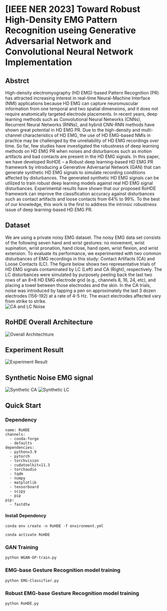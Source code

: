 # [IEEE NER 2023] Toward Robust High-Density EMG Pattern Recognition useing Generative Adversarial Network and Convolutional Neural Network Implementation

## Abstrct
High-density electromyography (HD EMG)-based Pattern Recognition (PR) has attracted increasing interest in real-time Neural-Machine Interface (NMI) applications because HD EMG can capture neuromuscular information from one temporal and two spatial dimensions, and it does not require anatomically targeted electrode placements. In recent years, deep learning methods such as Convolutional Neural Networks (CNNs), Recurrent Neural Networks (RNNs), and hybrid CNN-RNN methods have shown great potential in HD EMG PR. Due to the high-density and multi-channel characteristics of HD EMG, the use of HD EMG-based NMIs in practice may be challenged by the unreliability of HD EMG recordings over time. So far, few studies have investigated the robustness of deep learning methods on HD EMG PR when noises and disturbances such as motion artifacts and bad contacts are present in the HD EMG signals. In this paper, we have developed RoHDE – a Robust deep learning-based HD EMG PR framework by introducing a Generative Adversarial Network (GAN) that can generate synthetic HD EMG signals to simulate recording conditions affected by disturbances. The generated synthetic HD EMG signals can be utilized to train robust deep learning models against real HD EMG signal disturbances. Experimental results have shown that our proposed RoHDE framework can improve the classification accuracy against disturbances such as contact artifacts and loose contacts from 64% to 99%. To the best of our knowledge, this work is the first to address the intrinsic robustness issue of deep learning-based HD EMG PR.
## Dataset
We are using a private noisy EMG dataset.
The noisy EMG data set consists of the following seven hand and wrist gestures: no movement, wrist supination, wrist pronation, hand close, hand open, wrist flexion, and wrist extension. To evaluate its performance, we experimented with two common disturbances of EMG recordings in this study: Contact Artifacts (CA) and Loose Contacts (LC). The figure below shows two representative trials of HD EMG signals contaminated by LC (Left) and CA (Right), respectively. The LC disturbances were simulated by purposely peeling back the last two rows of an 8×8 HD EMG electrode grid (e.g., channels 8, 16, 24, etc), and placing a towel between those electrodes and the skin. In the CA trials, noise was introduced by tapping a pen on approximately the last 3 dozen electrodes (156-192) at a rate of 4-5 Hz. The exact electrodes affected vary from strike to strike.  
![CA and LC Noise](Images/HD_EMG_LC_CA.png)
## RoHDE Overall Architecture
![Overall Architechture](Images/Overall_Achiecture.png)

## Experiment Result
![Experiment Result](Images/Experiment.png)

## Synthetic Noise EMG signal
![Synthetic CA](Images/Synthetic%20CA.png)
![Synthetic LC](Images/Synthetic%20LC.png)

## Quick Start
### Dependency
```
name: RoHDE
channels:
  - conda-forge
  - defaults
dependencies:
  - python=3.9
  - pytorch
  - torchvision
  - cudatoolkit=11.3
  - torchaudio
  - tqdm
  - numpy
  - matplotlib
  - tensorboard
  - scipy
  - pip
pip:
  - fastdtw

```
  
#### Install Dependency
```
conda env create -n RoHDE -f environment.yml
```
```
conda activate RoHDE
```

### GAN Training
```
python WGAN-GP-train.py
```
### EMG-base Gesture Recognition model training
```
python EMG-Classifier.py
```
### Robust  EMG-base Gesture Recognition model training
```
python RoHDE.py
```
